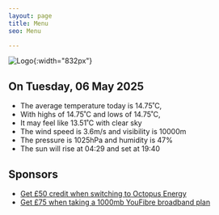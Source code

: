 ```yaml
---
layout: page
title: Menu
seo: Menu

---
```


![Logo](/images/logo.jpg){:width="832px"}

<!-- weather_marker starts -->
## On Tuesday, 06 May 2025

- The average temperature today is 14.75˚C,
- With highs of 14.75˚C and lows of 14.75˚C,
- It may feel like 13.51˚C with clear sky
- The wind speed is 3.6m/s and visibility is 10000m
- The pressure is 1025hPa and humidity is 47%
- The sun will rise at 04:29 and set at 19:40

<!-- weather_marker ends -->

## Sponsors

- [Get £50 credit when switching to Octopus Energy](https://bit.ly/3oD1nnS)
- [Get £75 when taking a 1000mb YouFibre broadband plan](https://aklam.io/91zWhU?)
